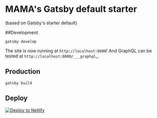 # MAMA's Gatsby default starter 
(based on Gatsby's starter default)

##Development

    gatsby develop

The site is now running at `http://localhost:8000`! And GraphQL can be tested at `http://localhost:8000/___graphql`_.

## Production
		
    gatsby build

## Deploy

[![Deploy to Netlify](https://www.netlify.com/img/deploy/button.svg)](https://app.netlify.com/start/deploy?repository=https://github.com/gatsbyjs/gatsby-starter-default)
